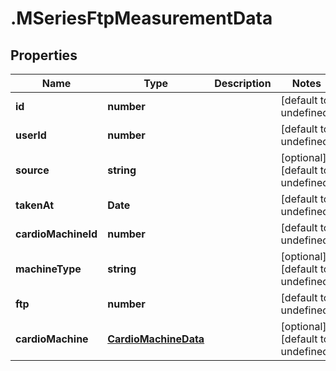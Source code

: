 # .MSeriesFtpMeasurementData

## Properties

Name | Type | Description | Notes
------------ | ------------- | ------------- | -------------
**id** | **number** |  | [default to undefined]
**userId** | **number** |  | [default to undefined]
**source** | **string** |  | [optional] [default to undefined]
**takenAt** | **Date** |  | [default to undefined]
**cardioMachineId** | **number** |  | [default to undefined]
**machineType** | **string** |  | [optional] [default to undefined]
**ftp** | **number** |  | [default to undefined]
**cardioMachine** | [**CardioMachineData**](CardioMachineData.md) |  | [optional] [default to undefined]


